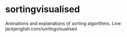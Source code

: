 # sortingvisualised
Animations and explanations of sorting algorithms. Live: jackjenglish.com/sortingvisualised
